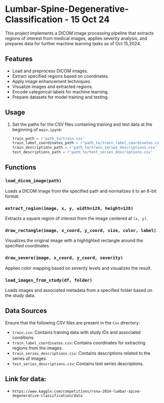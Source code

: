 #  Lumbar-Spine-Degenerative-Classification - 15 Oct 24

This project implements a DICOM image processing pipeline that extracts regions of interest from medical images, applies severity analysis, and prepares data for further machine learning tasks as of Oct 15,2024.

## Features
- Load and preprocess DICOM images.
- Extract specified regions based on coordinates.
- Apply image enhancement techniques.
- Visualize images and extracted regions.
- Encode categorical labels for machine learning.
- Prepare datasets for model training and testing.


## Usage
1. Set the paths for the CSV files containing training and test data at the beginning of `main.ipynb`:
   ```python
   train_path = r'path_to/train.csv'
   train_label_coordinates_path = r'path_to/train_label_coordinates.csv'
   train_descriptions_path = r'path_to/train_series_descriptions.csv'
   test_descriptions_path = r'path_to/test_series_descriptions.csv'
   ```


## Functions
### `load_dicom_image(path)`
Loads a DICOM image from the specified path and normalizes it to an 8-bit format.

### `extract_region(image, x, y, width=128, height=128)`
Extracts a square region of interest from the image centered at `(x, y)`.

### `draw_rectangle(image, x_coord, y_coord, size, color, label)`
Visualizes the original image with a highlighted rectangle around the specified coordinates.

### `draw_severe(image, x_coord, y_coord, severity)`
Applies color mapping based on severity levels and visualizes the result.

### `load_images_from_study(df, folder)`
Loads images and associated metadata from a specified folder based on the study data.

## Data Sources
Ensure that the following CSV files are present in the `Csv` directory:
- `train.csv`: Contains training data with study IDs and associated conditions.
- `train_label_coordinates.csv`: Contains coordinates for extracting regions from the images.
- `train_series_descriptions.csv`: Contains descriptions related to the series of images.
- `test_series_descriptions.csv`: Contains test series descriptions.

## Link for data: 
- `https://www.kaggle.com/competitions/rsna-2024-lumbar-spine-degenerative-classification/data`
